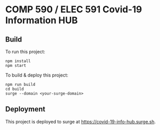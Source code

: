 # COMP 590 / ELEC 591 Covid-19 Information HUB

## Build
To run this project:
```shell
npm install
npm start
```

To build & deploy this project:
```shell
npm run build
cd build
surge --domain <your-surge-domain>
```

## Deployment
This project is deployed to surge at https://covid-19-info-hub.surge.sh.

